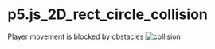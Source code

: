 # p5.js_2D_rect_circle_collision
Player movement is blocked by obstacles
![collision](https://user-images.githubusercontent.com/87535385/177331883-94c62569-38da-4e19-9805-5ef86176fcd9.PNG)
